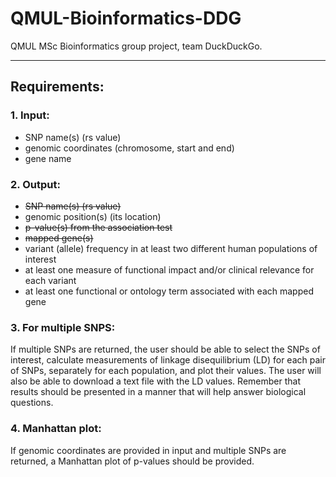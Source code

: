 # QMUL-Bioinformatics-DDG

 QMUL MSc Bioinformatics group project, team DuckDuckGo.

----

## **Requirements:**

### 1. Input:

-    SNP name(s) (rs value)
-    genomic coordinates (chromosome, start and end)
-    gene name

### 2. Output:

-   ~~SNP name(s) (rs value)~~
-   genomic position(s) (its location)
-   ~~p-value(s) from the association test~~
-   ~~mapped gene(s)~~
-   variant (allele) frequency in at least two different human populations of interest
-   at least one measure of functional impact and/or clinical relevance for each variant
-   at least one functional or ontology term associated with each mapped gene

### 3. For multiple SNPS:

If multiple SNPs are returned, the user should be able to select the SNPs of interest, calculate
measurements of linkage disequilibrium (LD) for each pair of SNPs, separately for each population,
and plot their values. The user will also be able to download a text file with the LD values.
Remember that results should be presented in a manner that will help answer biological questions.

### 4. Manhattan plot:

If genomic coordinates are provided in input and multiple SNPs are returned, a Manhattan plot of
p-values should be provided.
